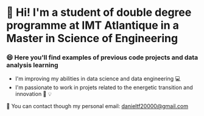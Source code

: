 # :wave: Hi! I'm a student of double degree programme at IMT Atlantique in a Master in Science of Engineering

### :smile: Here you'll find examples of previous code projects and data analysis learning
- I'm improving my abilities in data science and data engineering :computer:
- I'm passionate to work in projets related to the energetic transition and innovation :book: :bulb:

:email: You can contact though my personal email: danieltf20000@gmail.com

